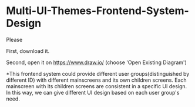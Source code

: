 # Multi-UI-Themes-Frontend-System-Design

Please

First, download it.

Second, open it on https://www.draw.io/ (choose 'Open Existing Diagram')

*This frontend system could provide different user groups(distinguished by different ID) with different mainscreens and its own children screens. Each mainscreen with its children screens are consistent in a specific UI design. In this way, we can give different UI design based on each user group's need.
